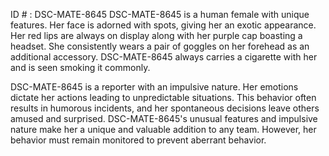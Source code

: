 ID # : DSC-MATE-8645
DSC-MATE-8645 is a human female with unique features. Her face is adorned with spots, giving her an exotic appearance. Her red lips are always on display along with her purple cap boasting a headset. She consistently wears a pair of goggles on her forehead as an additional accessory. DSC-MATE-8645 always carries a cigarette with her and is seen smoking it commonly.

DSC-MATE-8645 is a reporter with an impulsive nature. Her emotions dictate her actions leading to unpredictable situations. This behavior often results in humorous incidents, and her spontaneous decisions leave others amused and surprised. DSC-MATE-8645's unusual features and impulsive nature make her a unique and valuable addition to any team. However, her behavior must remain monitored to prevent aberrant behavior.
